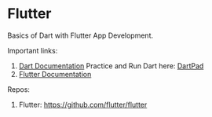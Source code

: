 # Flutter
Basics of Dart with Flutter App Development.

Important links:

1. <a href='https://dart.dev/guides'>Dart Documentation</a>
Practice and Run Dart here: <a href='https://dartpad.dev/?'>DartPad</a>
2. <a href =''>Flutter Documentation</a>

Repos:

1. Flutter: https://github.com/flutter/flutter
